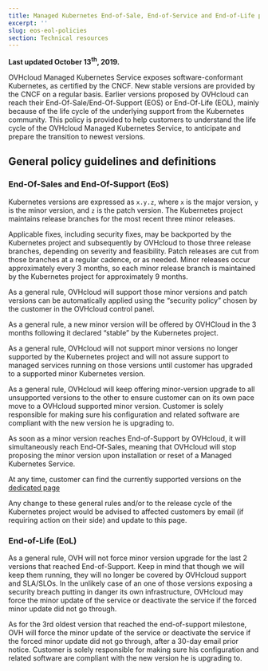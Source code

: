 ```yaml
---
title: Managed Kubernetes End-of-Sale, End-of-Service and End-of-Life policies
excerpt: ''
slug: eos-eol-policies
section: Technical resources
---
```


**Last updated October 13<sup>th</sup>, 2019.**

OVHcloud Managed Kubernetes Service exposes software-conformant Kubernetes, as certified by the CNCF. New stable versions are provided by the CNCF on a regular basis. Earlier versions proposed by OVHcloud can reach their End-Of-Sale/End-Of-Support (EOS) or  End-Of-Life (EOL), mainly because of the life cycle of the underlying support from the Kubernetes community.
This policy is provided to help customers to understand the life cycle of the OVHcloud Managed Kubernetes Service, to anticipate and prepare the transition to newest versions.

## General policy guidelines and definitions

### End-Of-Sales and End-Of-Support (EoS)

Kubernetes versions are expressed as `x.y.z`, where `x` is the major version, `y` is the minor version, and `z` is the patch version.
The Kubernetes project maintains release branches for the most recent three minor releases.

Applicable fixes, including security fixes, may be backported by the Kubernetes project and subsequently by OVHcloud to those three release branches, depending on severity and feasibility. Patch releases are cut from those branches at a regular cadence, or as needed. Minor releases occur approximately every 3 months, so each minor release branch is maintained by the Kubernetes project for approximately 9 months.

As a general rule, OVHcloud will support those minor versions and patch versions can be automatically applied using the “security policy” chosen by the customer in the OVHcloud control panel.

As a general rule, a new minor version will be offered by OVHCloud in the 3 months following it declared “stable” by the Kubernetes project.

As a general rule, OVHcloud will not support minor versions no longer supported by the Kubernetes project and will not assure support to managed services running on those versions until customer has upgraded to a supported minor Kubernetes version.

As a general rule, OVHcloud will keep offering minor-version upgrade to all unsupported versions to the other to ensure customer can on its own pace move to a OVHcloud supported minor version. Customer is solely responsible for making sure his configuration and related software are compliant with the new version he is upgrading to.

As soon as a minor version reaches End-of-Support by OVHcloud, it will simultaneously reach End-Of-Sales, meaning that OVHcloud will stop proposing the minor version upon installation or reset of a Managed Kubernetes Service.

At any time, customer can find the currently supported versions on the [dedicated page](../exposed-apis-software-versions-reserved-resources/)

Any change to these general rules and/or to the release cycle of the Kubernetes project would be advised to affected customers by email (if requiring action on their side) and update to this page.

### End-of-Life (EoL)

As a general rule, OVH will not force minor version upgrade for the last 2 versions that reached End-of-Support. Keep in mind that though we will keep them running, they will no longer be covered by OVHcloud support and SLA/SLOs.
In the unlikely case of an one of those versions exposing a security breach putting in danger its own infrastructure, OVHcloud may force the minor update of the service or deactivate the service if the forced minor update did not go through.

As for the 3rd oldest version that reached the end-of-support milestone, OVH will force the minor update of the service or deactivate the service if the forced minor update did not go through, after a 30-day email prior notice. Customer is solely responsible for making sure his configuration and related software are compliant with the new version he is upgrading to.
